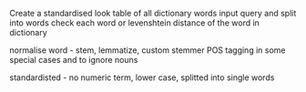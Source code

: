 Create a standardised look table of all dictionary words
input query and split into words
check each word or levenshtein distance of the word in dictionary

normalise word - stem, lemmatize, custom stemmer
POS tagging in some special cases and to ignore nouns

standardisted - no numeric term, lower case, splitted into single words